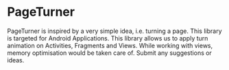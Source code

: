 # PageTurner
PageTurner is inspired by a very simple idea, i.e. turning a page. This library is targeted for Android Applications. This library allows us to apply turn animation on Activities, Fragments and Views. While working with views, memory optimisation would be taken care of.  Submit any suggestions or ideas.
